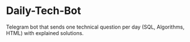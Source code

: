 # Daily-Tech-Bot
Telegram bot that sends one technical question per day (SQL, Algorithms, HTML) with explained solutions.
